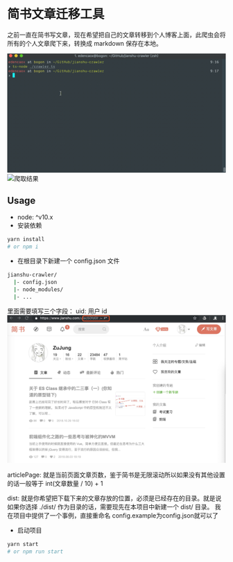 # 简书文章迁移工具
之前一直在简书写文章，现在希望把自己的文章转移到个人博客上面，此爬虫会将所有的个人文章爬下来，转换成 markdown 保存在本地。

![爬取中](./sources/fetching.gif)
![爬取结果](./sources/result.jpeg)

## Usage
* node: ^v10.x
* 安装依赖
```sh
yarn install
# or npm i
```
* 在根目录下新建一个 config.json 文件
```sh
jianshu-crawler/
  |- config.json
  |- node_modules/
  |- ...
```
里面需要填写三个字段：
uid: 用户 id
![uid](./sources/uid.jpeg)

articlePage: 就是当前页面文章页数，鉴于简书是无限滚动所以如果没有其他设置的话一般等于 int(文章数量 / 10) + 1

dist: 就是你希望把下载下来的文章存放的位置，必须是已经存在的目录。就是说如果你选择 ./dist/ 作为目录的话，需要现先在本项目中新建一个 dist/ 目录。
我在项目中提供了一个事例，直接重命名 config.example为config.json就可以了

* 启动项目
```sh
yarn start
# or npm run start
```
